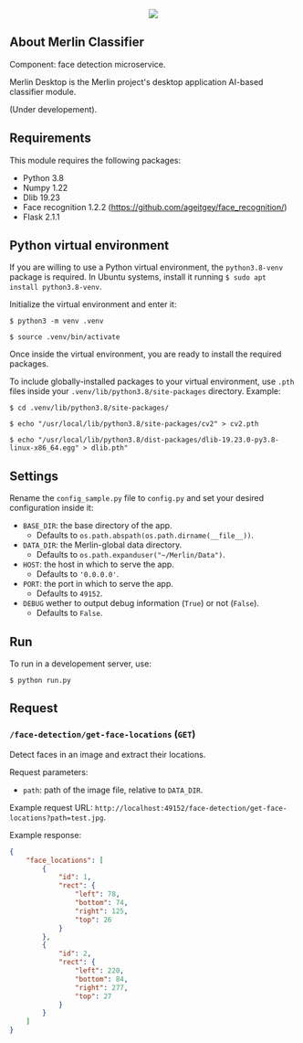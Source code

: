 <p align="center"><a href="https://github.com/juancrrn/merlin-mobile" target="_blank"><img src="https://juancrrn.io/img/merlin-github-header-rgb-expanded.svg"></a></p>

## About Merlin Classifier

Component: face detection microservice.

Merlin Desktop is the Merlin project's desktop application AI-based classifier module.

(Under developement).

## Requirements

This module requires the following packages:

- Python 3.8
- Numpy 1.22
- Dlib 19.23
- Face recognition 1.2.2 (https://github.com/ageitgey/face_recognition/)
- Flask 2.1.1

## Python virtual environment

If you are willing to use a Python virtual environment, the `python3.8-venv` package is required. In Ubuntu systems, install it running `$ sudo apt install python3.8-venv`.

Initialize the virtual environment and enter it:

```console
$ python3 -m venv .venv

$ source .venv/bin/activate
```

Once inside the virtual environment, you are ready to install the required packages.

To include globally-installed packages to your virtual environment, use `.pth` files inside your `.venv/lib/python3.8/site-packages` directory. Example:

```console
$ cd .venv/lib/python3.8/site-packages/

$ echo "/usr/local/lib/python3.8/site-packages/cv2" > cv2.pth

$ echo "/usr/local/lib/python3.8/dist-packages/dlib-19.23.0-py3.8-linux-x86_64.egg" > dlib.pth"
```

## Settings

Rename the `config_sample.py` file to `config.py` and set your desired configuration inside it:

- `BASE_DIR`: the base directory of the app.
    - Defaults to `os.path.abspath(os.path.dirname(__file__))`.
- `DATA_DIR`: the Merlin-global data directory.
    - Defaults to `os.path.expanduser("~/Merlin/Data")`.
- `HOST`: the host in which to serve the app.
    - Defaults to `'0.0.0.0'`.
- `PORT`: the port in which to serve the app.
    - Defaults to `49152`.
- `DEBUG` wether to output debug information (`True`) or not (`False`).
    - Defaults to `False`.

## Run

To run in a developement server, use:

```console
$ python run.py
```

## Request

### `/face-detection/get-face-locations` (`GET`)

Detect faces in an image and extract their locations.

Request parameters:

- `path`: path of the image file, relative to `DATA_DIR`.

Example request URL: `http://localhost:49152/face-detection/get-face-locations?path=test.jpg`.

Example response:

```json
{
    "face_locations": [
        {
            "id": 1,
            "rect": {
                "left": 78,
                "bottom": 74,
                "right": 125,
                "top": 26
            }
        },
        {
            "id": 2,
            "rect": {
                "left": 220,
                "bottom": 84,
                "right": 277,
                "top": 27
            }
        }
    ]
}
```